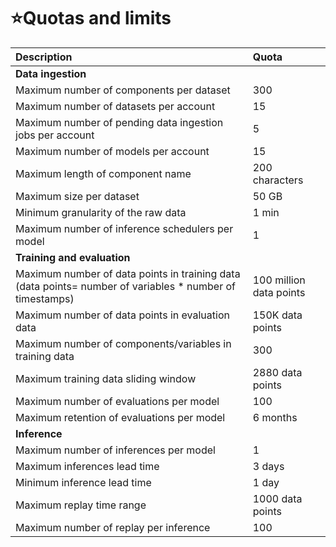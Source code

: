 # ⭐Quotas and limits

| Description                                                  | Quota                   |
| :----------------------------------------------------------- | :---------------------- |
| **Data ingestion**                                           |                         |
| Maximum number of components per dataset                     | 300                     |
| Maximum number of datasets per account                       | 15                      |
| Maximum number of pending data ingestion jobs per account    | 5                       |
| Maximum number of models per account                         | 15                      |
| Maximum length of component name                             | 200 characters          |
| Maximum size per dataset                                     | 50 GB                   |
| Minimum granularity of the raw data                          | 1 min                   |
| Maximum number of inference schedulers per model             | 1                       |
| **Training and evaluation**                                  |                         |
| Maximum number of data points in training data  (data points= number of variables * number of timestamps) | 100 million data points |
| Maximum number of data points in evaluation data             | 150K data points        |
| Maximum number of components/variables in training data      | 300                     |
| Maximum training data sliding window                         | 2880 data points        |
| Maximum number of evaluations per model                      | 100                     |
| Maximum retention of evaluations per model                   | 6 months                |
| **Inference**                                                |                         |
| Maximum number of inferences per model                       | 1                       |
| Maximum inferences lead time                                 | 3 days                  |
| Minimum inference lead time                                  | 1 day                   |
| Maximum replay time range                                    | 1000 data points        |
| Maximum number of replay per inference                       | 100                     |

